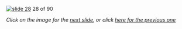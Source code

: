 [![slide 28](https://dl.dropboxusercontent.com/u/2977490/presentations/cookbook/img28.jpg)](29.md)
28 of 90

_Click on the image for the [next slide](29.md), or click [here for the previous one](27.md)_